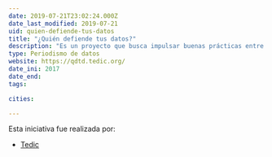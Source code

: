 ```yaml
---
date: 2019-07-21T23:02:24.000Z
date_last_modified: 2019-07-21
uid: quien-defiende-tus-datos
title: "¿Quién defiende tus datos?"
description: "Es un proyecto que busca impulsar buenas prácticas entre las proveedoras de Internet para que protejan los derechos humanos y ofrezcan información clara sobre el uso de los datos de las personas que contratan sus servicios de Internet."
type: Periodismo de datos
website: https://qdtd.tedic.org/
date_ini: 2017
date_end: 
tags:

cities: 

---
```


Esta iniciativa fue realizada por:

- [Tedic](/organizaciones/tedic)
